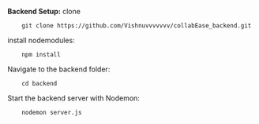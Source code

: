 **Backend Setup:**
clone 

        git clone https://github.com/Vishnuvvvvvvv/collabEase_backend.git

install nodemodules:

        npm install

Navigate to the backend folder:

        cd backend

Start the backend server with Nodemon:

        nodemon server.js
